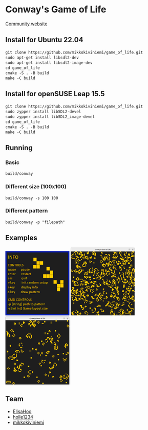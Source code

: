 # Conway's Game of Life
[Community website](https://conwaylife.com/)
## Install for Ubuntu 22.04
```
git clone https://github.com/mikkokiviniemi/game_of_life.git
sudo apt-get install libsdl2-dev
sudo apt-get install libsdl2-image-dev
cd game_of_life
cmake -S . -B build
make -C build
```
## Install for openSUSE Leap 15.5
```
git clone https://github.com/mikkokiviniemi/game_of_life.git
sudo zypper install libSDL2-devel
sudo zypper install libSDL2_image-devel
cd game_of_life
cmake -S . -B build
make -C build
```
## Running
### Basic
```
build/conway
```
### Different size (100x100)
```
build/conway -s 100 100
```
### Different pattern
```
build/conway -p "filepath"
```
## Examples
<img src="https://github.com/mikkokiviniemi/game_of_life/blob/3a021a3adf90eed96d6fa10294df80dbc3072659/resources/conway_info.bmp" width="200">
<img src="https://github.com/mikkokiviniemi/game_of_life/blob/771b4747b847a133686a50356a1e675244d7d7c9/examples/example2.png" width="200">
<img src="https://github.com/mikkokiviniemi/game_of_life/blob/771b4747b847a133686a50356a1e675244d7d7c9/examples/example3.png" width="200">


## Team
- [ElisaHoo](https://github.com/ElisaHoo)
- [holle1234](https://github.com/holle1234)
- [mikkokiviniemi](https://github.com/mikkokiviniemi)
